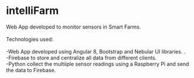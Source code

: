 # intelliFarm

Web App developed to monitor sensors in Smart Farms.<br><br>
Technologies used:<br><br>
-Web App developed using Angular 8, Bootstrap and Nebular UI libraries. .<br>
-Firebase to store and centralize all data from different clients.<br>
-Python collect the multiiple sensor readings using a Raspberry Pi and send the data to Firebase.<br>
